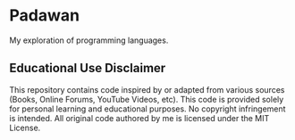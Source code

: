 # Padawan
My exploration of programming languages.

## Educational Use Disclaimer

This repository contains code inspired by or adapted from various sources (Books, Online Forums, YouTube Videos, etc). This code is provided solely for personal learning and educational purposes. No copyright infringement is intended. All original code authored by me is licensed under the MIT License.